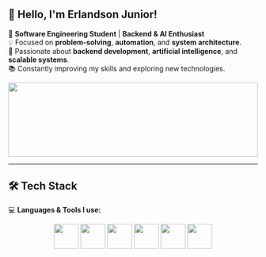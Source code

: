 ## 👋 Hello, I'm Erlandson Junior!  

🎯 **Software Engineering Student** | **Backend & AI Enthusiast**  
💡 Focused on **problem-solving**, **automation**, and **system architecture**.  
🚀 Passionate about **backend development**, **artificial intelligence**, and **scalable systems**.  
📚 Constantly improving my skills and exploring new technologies.  

<p align="center">
  <img src="https://i.giphy.com/LHrCZhpFnlyNO.webp" width="100%" height="150px"/>
</p>

---

## 🛠️ Tech Stack  
💻 **Languages & Tools I use:**  

<p align="center">
  <img src="https://cdn.jsdelivr.net/gh/devicons/devicon/icons/c/c-original.svg" width="50px"/>
  <img src="https://cdn.jsdelivr.net/gh/devicons/devicon/icons/python/python-original.svg" width="50px"/>
  <img src="https://cdn.jsdelivr.net/gh/devicons/devicon/icons/haskell/haskell-original.svg" width="50px"/>
  <img src="https://cdn.jsdelivr.net/gh/devicons/devicon/icons/dart/dart-original.svg" width="50px"/>
  <img src="https://cdn.jsdelivr.net/gh/devicons/devicon/icons/flutter/flutter-original.svg" width="50px"/>
  <img src="https://cdn.jsdelivr.net/gh/devicons/devicon/icons/git/git-original.svg" width="50px"/>
</p>
